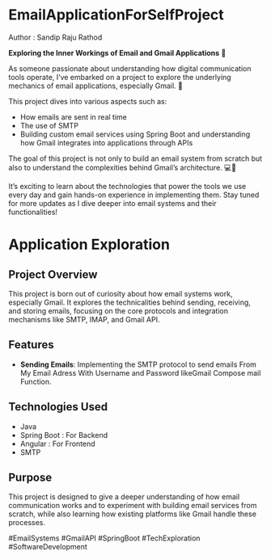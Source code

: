 # EmailApplicationForSelfProject

Author : Sandip Raju Rathod


**Exploring the Inner Workings of Email and Gmail Applications** 📧

As someone passionate about understanding how digital communication tools operate, I’ve embarked on a project to explore the underlying mechanics of email applications, especially Gmail. 🚀

This project dives into various aspects such as:

- How emails are sent in real time
- The use of SMTP
- Building custom email services using Spring Boot and understanding how Gmail integrates into applications through APIs

The goal of this project is not only to build an email system from scratch but also to understand the complexities behind Gmail’s architecture. 💻🔧

It’s exciting to learn about the technologies that power the tools we use every day and gain hands-on experience in implementing them. Stay tuned for more updates as I dive deeper into email systems and their functionalities!


# Application Exploration

## Project Overview

This project is born out of curiosity about how email systems work, especially Gmail. It explores the technicalities behind sending, receiving, and storing emails, focusing on the core protocols and integration mechanisms like SMTP, IMAP, and Gmail API.

## Features

- **Sending Emails**: Implementing the SMTP protocol to send emails From My Email Adress With Username and Password likeGmail Compose mail Function.

## Technologies Used

- Java
- Spring Boot : For Backend 
- Angular : For Frontend
- SMTP

## Purpose

This project is designed to give a deeper understanding of how email communication works and to experiment with building email services from scratch, while also learning how existing platforms like Gmail handle these processes.


#EmailSystems #GmailAPI #SpringBoot #TechExploration #SoftwareDevelopment
